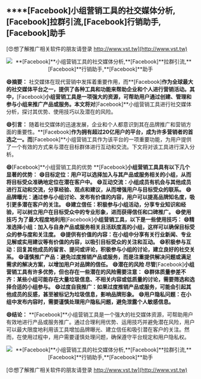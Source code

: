 ## ****[Facebook]**小组营销工具的社交媒体分析,**[Facebook]**拉群引流,**[Facebook]**行销助手,**[Facebook]**助手**

[😍想了解推广相关软件的朋友请登录 http://www.vst.tw](http://www.vst.tw)

 <center><img src="https://vst.tw/MP4/tuiguang/png/1.png" alt="**[Facebook]**小组营销工具的社交媒体分析,**[Facebook]**拉群引流,**[Facebook]**行销助手,**[Facebook]**助手"></center>

**😄摘要：**
社交媒体在现代营销中发挥着重要作用，而**[Facebook]**作为全球最大的社交媒体平台之一，提供了各种工具和功能来帮助企业和个人进行营销活动。其中，**[Facebook]**小组营销工具是一项强大的资源，可帮助用户通过创建、管理和参与小组来推广产品或服务。本文将对**[Facebook]**小组营销工具进行社交媒体分析，探讨其优势、使用技巧以及潜在的风险。

**😄引言：**
随着社交媒体的迅速发展，企业和个人都意识到其在品牌推广和营销方面的重要性。**[Facebook]**作为拥有超过20亿用户的平台，成为许多营销者的首选之一。而**[Facebook]**小组营销工具作为该平台的一项重要功能，为用户提供了一个有效的方式来与潜在目标群体进行互动和交流。下文将对该工具进行深入分析。

**😄**[Facebook]**小组营销工具的优势 **[Facebook]**小组营销工具具有以下几个显著的优势：**
**😄目标定位：用户可以选择加入与其产品或服务相关的小组，从而将目标受众准确地定位在潜在客户中。**
**😄互动交流：小组成员有机会与其他成员进行互动和交流，分享经验、观点和建议，从而增强用户与目标受众的联系。**
**😄品牌曝光：通过参与小组讨论、发布有价值的内容，用户可以提高品牌知名度，吸引更多潜在客户的关注。**
**😄建立信任：积极参与小组活动，分享专业知识和经验，可以树立用户在目标受众中的专业形象，进而获得信任和口碑推广。**
**😄使用技巧 为了最大程度地利用**[Facebook]**小组营销工具，以下是一些使用技巧：**
**😄精准选择小组：加入与自身产品或服务相关且活跃度高的小组，这样可以确保目标受众的参与度和关注度。**
**😄提供有价值的内容：在小组中分享有关行业新闻、专业见解或实用建议等有价值的内容，以吸引目标受众的关注和互动。**
**😄积极参与互动：回复其他成员的留言、提问或评论，积极参与小组的讨论，建立良好的社交关系。**
**😄谨慎推广产品：避免过度推销产品或服务，而是注重提供解决问题或满足需求的解决方案，以增加用户对品牌的信任。**
**😄潜在的风险 尽管**[Facebook]**小组营销工具有许多优势，但也存在一些潜在的风险需要注意：**
**😄群体质量参差不齐：某些小组可能存在大量垃圾信息、不相关内容或低质量的讨论，需要筛选和选择合适的小组参与。**
**😄过度自我推广：如果过度推销产品或服务，可能会引起其他成员的反感，甚至被标记为垃圾信息，影响品牌形象。**
**😄用户隐私问题：在小组中发布内容时，需要谨慎处理用户隐私问题，避免泄露个人敏感信息。**

**😄结论：**
**[Facebook]**小组营销工具是一个强大的社交媒体资源，可帮助用户有效地进行产品或服务推广。通过合理利用优势、运用技巧并避免潜在风险，用户可以最大限度地利用该工具增加品牌曝光、建立信任和吸引潜在客户的关注。然而，在使用过程中，用户需要谨慎处理问题，确保遵守平台规定和用户隐私权。

 <center><img src="https://vst.tw/MP4/tuiguang/png/5.png" alt="**[Facebook]**小组营销工具的社交媒体分析,**[Facebook]**拉群引流,**[Facebook]**行销助手,**[Facebook]**助手"></center>

[😍想了解推广相关软件的朋友请登录 http://www.vst.tw](http://www.vst.tw)



